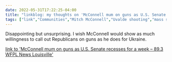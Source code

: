 ---date: 2022-05-31T17:22:25-04:00title: "linkblog: my thoughts on 'McConnell mum on guns as U.S. Senate recesses for a week – 89.3 WFPL News Louisville'"tags: ["link","Communities","Mitch McConnell","Uvalde shooting","mass shootings","gun violence","gun control"]---Disappointing but unsurprising. I wish McConnell would show as much willingness to call out Republicans on guns as he does for Ukraine. [link to 'McConnell mum on guns as U.S. Senate recesses for a week – 89.3 WFPL News Louisville'](https://wfpl.org/mcconnell-mum-on-guns-as-u-s-senate-recesses-for-a-week/)